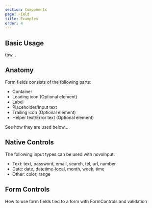 ```yaml
---
section: Components
page: Field
title: Examples
order: 4
---
```


## Basic Usage

tbw...

<code-example example="field-usage"></code-example>

## Anatomy

Form fields consists of the following parts:

- Container
- Leading icon (Optional element)
- Label
- Placeholder/Input text
- Trailing icon (Optional element)
- Helper text/Error text (Optional element)

See how they are used below...

<code-example example="field-anatomy"></code-example>

## Native Controls

The following input types can be used with novoInput:

- Text: text, password, email, search, tel, url, number
- Date: date, datetime-local, month, week, time
- Other: color, range

<code-example example="field-native"></code-example>

## Form Controls

How to use form fields tied to a form with FormControls and validation

<code-example example="form-usage"></code-example>
